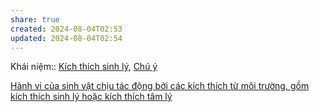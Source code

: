 ```yaml
---
share: true
created: 2024-08-04T02:53
updated: 2024-08-04T02:54
---
```

Khái niệm:: [Kích thích sinh lý](../%CE%9E%20Kh%C3%A1i%20ni%E1%BB%87m/S%E1%BB%B1%20s%E1%BB%91ng,%20nh%E1%BA%ADn%20th%E1%BB%A9c/K%C3%ADch%20th%C3%ADch%20sinh%20l%C3%BD.md), [Chú ý](../%CE%9E%20Kh%C3%A1i%20ni%E1%BB%87m/S%E1%BB%B1%20s%E1%BB%91ng,%20nh%E1%BA%ADn%20th%E1%BB%A9c/Ch%C3%BA%20%C3%BD.md)

[Hành vi của sinh vật chịu tác động bởi các kích thích từ môi trường, gồm kích thích sinh lý hoặc kích thích tâm lý](../S%E1%BB%B1%20s%E1%BB%91ng/H%C3%A0nh%20vi%20c%E1%BB%A7a%20sinh%20v%E1%BA%ADt%20ch%E1%BB%8Bu%20t%C3%A1c%20%C4%91%E1%BB%99ng%20b%E1%BB%9Fi%20c%C3%A1c%20k%C3%ADch%20th%C3%ADch%20t%E1%BB%AB%20m%C3%B4i%20tr%C6%B0%E1%BB%9Dng,%20g%E1%BB%93m%20k%C3%ADch%20th%C3%ADch%20sinh%20l%C3%BD%20ho%E1%BA%B7c%20k%C3%ADch%20th%C3%ADch%20t%C3%A2m%20l%C3%BD.md)